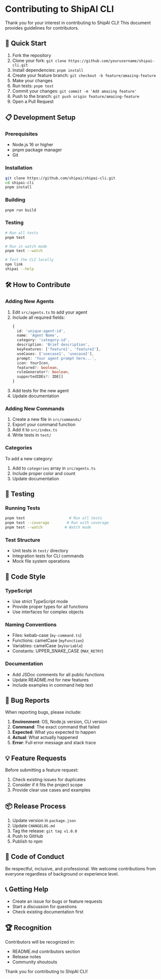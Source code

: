 # Contributing to ShipAI CLI

Thank you for your interest in contributing to ShipAI CLI! This document provides guidelines for contributors.

## 🚀 Quick Start

1. Fork the repository
2. Clone your fork: `git clone https://github.com/yourusername/shipai-cli.git`
3. Install dependencies: `pnpm install`
4. Create your feature branch: `git checkout -b feature/amazing-feature`
5. Make your changes
6. Run tests: `pnpm test`
7. Commit your changes: `git commit -m 'Add amazing feature'`
8. Push to the branch: `git push origin feature/amazing-feature`
9. Open a Pull Request

## 📋 Development Setup

### Prerequisites
- Node.js 16 or higher
- pnpm package manager
- Git

### Installation
```bash
git clone https://github.com/shipai/shipai-cli.git
cd shipai-cli
pnpm install
```

### Building
```bash
pnpm run build
```

### Testing
```bash
# Run all tests
pnpm test

# Run in watch mode
pnpm test --watch

# Test the CLI locally
npm link
shipai --help
```

## 🛠️ How to Contribute

### Adding New Agents

1. Edit `src/agents.ts` to add your agent
2. Include all required fields:
   ```typescript
   {
     id: 'unique-agent-id',
     name: 'Agent Name',
     category: 'category-id',
     description: 'Brief description',
     keyFeatures: ['feature1', 'feature2'],
     useCases: ['usecase1', 'usecase2'],
     prompt: 'Your agent prompt here...',
     icon: YourIcon,
     featured?: boolean,
     ruleGenerator?: boolean,
     supportedIDEs?: IDE[]
   }
   ```
3. Add tests for the new agent
4. Update documentation

### Adding New Commands

1. Create a new file in `src/commands/`
2. Export your command function
3. Add it to `src/index.ts`
4. Write tests in `test/`

### Categories

To add a new category:
1. Add to `categories` array in `src/agents.ts`
2. Include proper color and count
3. Update documentation

## 🧪 Testing

### Running Tests
```bash
pnpm test                    # Run all tests
pnpm test --coverage        # Run with coverage
pnpm test --watch          # Watch mode
```

### Test Structure
- Unit tests in `test/` directory
- Integration tests for CLI commands
- Mock file system operations

## 📝 Code Style

### TypeScript
- Use strict TypeScript mode
- Provide proper types for all functions
- Use interfaces for complex objects

### Naming Conventions
- Files: kebab-case (`my-command.ts`)
- Functions: camelCase (`myFunction`)
- Variables: camelCase (`myVariable`)
- Constants: UPPER_SNAKE_CASE (`MAX_RETRY`)

### Documentation
- Add JSDoc comments for all public functions
- Update README.md for new features
- Include examples in command help text

## 🐛 Bug Reports

When reporting bugs, please include:

1. **Environment**: OS, Node.js version, CLI version
2. **Command**: The exact command that failed
3. **Expected**: What you expected to happen
4. **Actual**: What actually happened
5. **Error**: Full error message and stack trace

## 💡 Feature Requests

Before submitting a feature request:

1. Check existing issues for duplicates
2. Consider if it fits the project scope
3. Provide clear use cases and examples

## 📦 Release Process

1. Update version in `package.json`
2. Update `CHANGELOG.md`
3. Tag the release: `git tag v1.0.0`
4. Push to GitHub
5. Publish to npm

## 🤝 Code of Conduct

Be respectful, inclusive, and professional. We welcome contributions from everyone regardless of background or experience level.

## 📞 Getting Help

- Create an issue for bugs or feature requests
- Start a discussion for questions
- Check existing documentation first

## 🏆 Recognition

Contributors will be recognized in:
- README.md contributors section
- Release notes
- Community shoutouts

Thank you for contributing to ShipAI CLI!